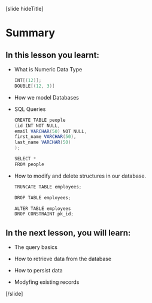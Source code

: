 [slide hideTitle]

# Summary

## In this lesson you learnt:

- What is Numeric Data Type
    
    ```Java
    INT[(12)];
    DOUBLE[(12, 3)] 
    ```

- How we model Databases

- SQL Queries
    
    ```Java
    CREATE TABLE people
    (id INT NOT NULL,
    email VARCHAR(50) NOT NULL,
    first_name VARCHAR(50),
    last_name VARCHAR(50)
    );

    SELECT *
    FROM people
    ```

- How to modify and delete structures in our database.

    ```Java
    TRUNCATE TABLE employees;

    DROP TABLE employees;

    ALTER TABLE employees
    DROP CONSTRAINT pk_id;
    ```

## In the next lesson, you will learn:

- The query basics 

- How to retrieve data from the database

- How to persist data

- Modyfing existing records

[/slide]
